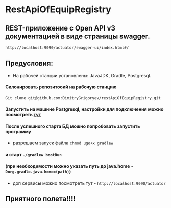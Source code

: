 # RestApiOfEquipRegistry

## REST-приложение с Open API v3 документацией в виде страницы swagger.
`http://localhost:9090/actuator/swagger-ui/index.html#/`

## Предусловия: 
- На рабочей станции установлены: JavaJDK, Gradle, Postgresql.

#### Склонировать репозитооий на рабочую станцию
`Git clone git@github.com:DimitryGrigoryev/restApiOfEquipRegistry.git`
#### Запустить на машине Postgresql, настройки для подключения можно посмотреть [тут](src/main/resources/application.yml)

#### После успешного старта БД можно попробовать запустить программу
- разрешаем запуск файла `chmod ugo+x gradlew`

#### и старт `./gradlew bootRun`
#### (при необходимости можно указать путь до java.home `-Dorg.gradle.java.home=(path)`)

- доп сервисы можно посмотреть тут - `http://localhost:9090/actuator`

## Приятного полета!!!!
